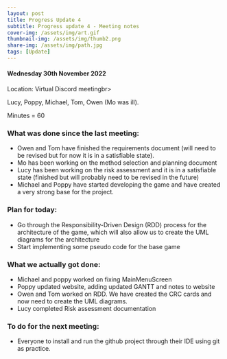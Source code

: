 ```yaml
---
layout: post
title: Progress Update 4
subtitle: Progress update 4 - Meeting notes
cover-img: /assets/img/art.gif
thumbnail-img: /assets/img/thumb2.png
share-img: /assets/img/path.jpg
tags: [Update]
---
```

<h4>Wednesday 30th November 2022</h4> 
<p>Location: Virtual Discord meetingbr>
<p>Lucy, Poppy, Michael, Tom, Owen (Mo was ill).<br>
<p>Minutes = 60<br>
<h3>What was done since the last meeting:</h3>

<ul>
  <li>Owen and Tom have finished the requirements document (will need to be revised but for now it is in a satisfiable state).</li>
  <li>Mo has been working on the method selection and planning document</li>
  <li>Lucy has been working on the risk assessment and it is in a satisfiable state (finished but will probably need to be revised in the future)</li>
  <li>Michael and Poppy have started developing the game and have created a very strong base for the project.</li>
</ul>

<h3>Plan for today:</h3>

<ul>
  <li>Go through the Responsibility-Driven Design (RDD) process for the architecture of the game, which will also allow us to create the UML diagrams for the     architecture </li>
  <li>Start implementing some pseudo code for the base game</li>
</ul>

<h3>What we actually got done:</h3>

<ul>
  <li>Michael and poppy worked on fixing MainMenuScreen</li>
  <li>Poppy updated website, adding updated GANTT and notes to website</li>
  <li>Owen and Tom worked on RDD. We have created the CRC cards and now need to create the UML diagrams.</li>
  <li>Lucy completed Risk assessment documentation</li>
</ul>

<h3>To do for the next meeting:</h3>

<ul>
  <li>Everyone to install and run the github project through their IDE using git as practice. </li>
</ul>


